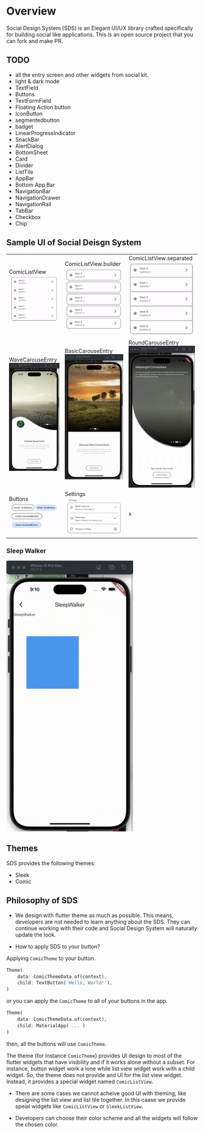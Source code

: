 # Overview

Social Design System (SDS) is an Elegant UI/UX library crafted specifically for building social like applications. This is an open source project that you can fork and make PR.

## TODO

- all the entry screen and other widgets from social kit.
- light & dark mode
- TextField
- Buttons
- TextFormField
- Floating Action button
- IconButton
- segmentedbutton
- badget
- LinearProgressIndicator
- SnackBar
- AlertDialog
- BottomSheet
- Card
- Divider
- ListTile
- AppBar
- Bottom App Bar
- NavigationBar
- NavigationDrawer
- NavigationRail
- TabBar
- Checkbox
- Chip

## Sample UI of Social Deisgn System

<!-- prettier-ignore -->
|      |           |         |
| -------------------------- | --------------------- | --------------------------- |
| ComicListView![ComicListView](./images/comic_list_view.jpg) | ComicListView.builder ![ComicListView.builder](./images/comic_list_view_builder.jpg) | ComicListView.separated ![ComicListView.separated](./images/comic_list_view_separated.jpg) |
|WaveCarouseEntry ![WaveCarouseEntry](./images/wave_carousel_entry.gif)|BasicCarouseEntry ![BasicCarouseEntry](./images/basic_carousel_entry.gif)|RoundCarouseEntry ![RoundCarouseEntry](./images/round_carousel_entry.gif)|
| Buttons ![Buttons](./images/buttons.jpg) |Settings ![Settings](./images/settings.jpg) | x |

### Sleep Walker

![SleepWalker](./images/sleep_walker.gif)

## Themes

SDS provides the following themes:

- Sleek
- Comic

## Philosophy of SDS

- We design with flutter theme as much as possible. This means, developers are not needed to learn anything about the SDS. They can continue working with their code and Social Design System will naturally update the look.

- How to apply SDS to your button?

Applying `ComicTheme` to your button.

```dart
Theme(
    data: ComicThemeData.of(context),
    child: TextButton('Hello, World!'),
)
```

or you can apply the `ComicTheme` to all of your buttons in the app.

```dart
Theme(
    data: ComicThemeData.of(context),
    child: MaterialApp( ... )
)
```

then, all the buttons will use `ComicTheme`.

The theme (for instance `ComicTheme`) provides UI design to most of the flutter widgets that have visibility and if it works alone without a subset. For instance, button widget work a lone while list view widget work with a child widget. So, the theme does not provide and UI for the list view widget. Instead, it provides a special widget named `ComicListView`.

- There are some cases we cannot acheive good UI with theming, like designing the list view and list tile together. In this caase we provide speial widgets like `ComicListView` or `SleekListView`.

- Developers can choose their color scheme and all the widgets will follow the chosen color.
